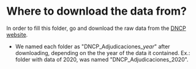 # Where to download the data from?

In order to fill this folder, go and download the raw data from the [DNCP website](https://www.contrataciones.gov.py/datos/adjudicaciones).
- We named each folder as "DNCP_Adjudicaciones_*year*" after downloading, depending on the the year of the data it contained. Ex.: folder with data of 2020, was named "DNCP_Adjudicaciones_2020".